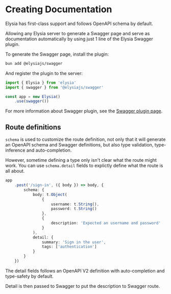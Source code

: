 # Creating Documentation
Elysia has first-class support and follows OpenAPI schema by default.

Allowing any Elysia server to generate a Swagger page and serve as documentation automatically by using just 1 line of the Elysia Swagger plugin.

To generate the Swagger page, install the plugin:
```bash
bun add @elysiajs/swagger
```

And register the plugin to the server:
```typescript
import { Elysia } from 'elysia'
import { swagger } from '@elysiajs/swagger'

const app = new Elysia()
    .use(swagger())
```

For more information about Swagger plugin, see the [Swagger plugin page](/plugins/swagger).

## Route definitions
`schema` is used to customize the route definition, not only that it will generate an OpenAPI schema and Swagger definitions, but also type validation, type-inference and auto-completion.

However, sometime defining a type only isn't clear what the route might work. You can use `schema.detail` fields to explictly define what the route is all about.

```typescript
app
    .post('/sign-in', ({ body }) => body, {
        schema: {
            body: t.Object(
                {
                    username: t.String(),
                    password: t.String()
                },
                {
                    description: 'Expected an username and password'
                }
            ),
            detail: {
                summary: 'Sign in the user',
                tags: ['authentication']
            }
        }
    })
```

The detail fields follows an OpenAPI V2 definition with auto-completion and type-safety by default.

Detail is then passed to Swagger to put the description to Swagger route.
